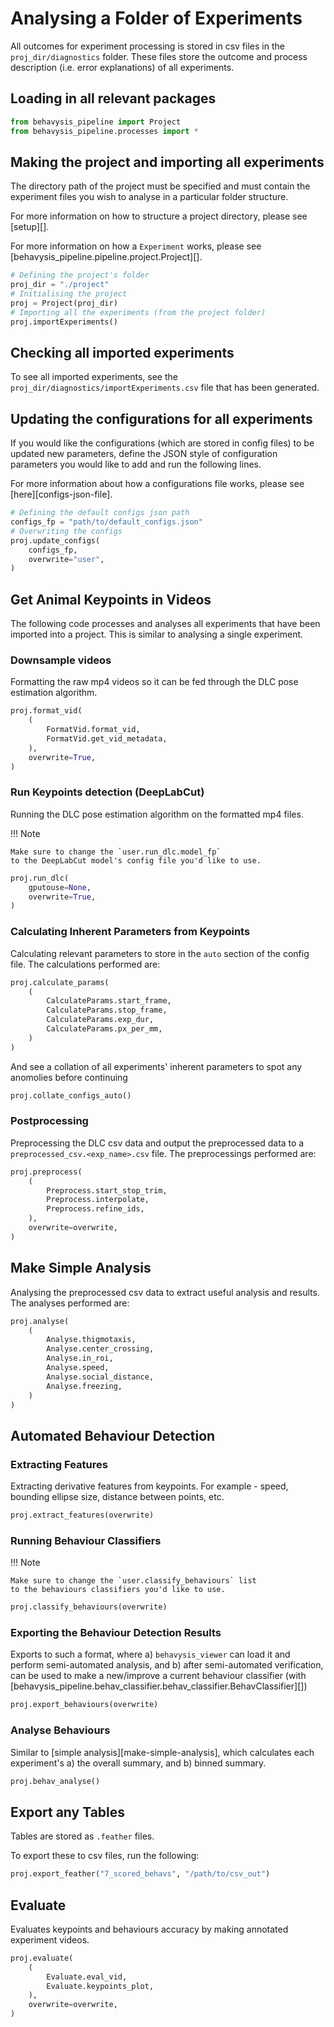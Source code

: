 # Analysing a Folder of Experiments

All outcomes for experiment processing is stored in csv files in the `proj_dir/diagnostics` folder. These files store the outcome and process description (i.e. error explanations) of all experiments.

## Loading in all relevant packages

```python
from behavysis_pipeline import Project
from behavysis_pipeline.processes import *
```

## Making the project and importing all experiments

The directory path of the project must be specified and must contain the experiment files you wish to analyse in a particular folder structure.

For more information on how to structure a project directory, please see [setup][].

For more information on how a `Experiment` works, please see [behavysis_pipeline.pipeline.project.Project][].

```python
# Defining the project's folder
proj_dir = "./project"
# Initialising the project
proj = Project(proj_dir)
# Importing all the experiments (from the project folder)
proj.importExperiments()
```

## Checking all imported experiments

To see all imported experiments, see the `proj_dir/diagnostics/importExperiments.csv` file that has been generated.

## Updating the configurations for all experiments

If you would like the configurations (which are stored in config files) to be updated new parameters, define the JSON style of configuration parameters you would like to add and run the following lines.

For more information about how a configurations file works, please see [here][configs-json-file].

```python
# Defining the default configs json path
configs_fp = "path/to/default_configs.json"
# Overwriting the configs
proj.update_configs(
    configs_fp,
    overwrite="user",
)
```

## Get Animal Keypoints in Videos

The following code processes and analyses all experiments that have been imported into a project. This is similar to analysing a single experiment.

### Downsample videos

Formatting the raw mp4 videos so it can be fed through the DLC pose estimation algorithm.

```python
proj.format_vid(
    (
        FormatVid.format_vid,
        FormatVid.get_vid_metadata,
    ),
    overwrite=True,
)
```

### Run Keypoints detection (DeepLabCut)

Running the DLC pose estimation algorithm on the formatted mp4 files.


!!! Note

    Make sure to change the `user.run_dlc.model_fp`
    to the DeepLabCut model's config file you'd like to use.

```python
proj.run_dlc(
    gputouse=None,
    overwrite=True,
)
```

### Calculating Inherent Parameters from Keypoints

Calculating relevant parameters to store in the `auto` section of the config file. The calculations performed are:

```python
proj.calculate_params(
    (
        CalculateParams.start_frame,
        CalculateParams.stop_frame,
        CalculateParams.exp_dur,
        CalculateParams.px_per_mm,
    )
)
```

And see a collation of all experiments' inherent parameters to spot any anomolies before continuing

```python
proj.collate_configs_auto()
```

### Postprocessing

Preprocessing the DLC csv data and output the preprocessed data to a `preprocessed_csv.<exp_name>.csv` file. The preprocessings performed are:

```python
proj.preprocess(
    (
        Preprocess.start_stop_trim,
        Preprocess.interpolate,
        Preprocess.refine_ids,
    ),
    overwrite=overwrite,
)
```

## Make Simple Analysis

Analysing the preprocessed csv data to extract useful analysis and results. The analyses performed are:

```python
proj.analyse(
    (
        Analyse.thigmotaxis,
        Analyse.center_crossing,
        Analyse.in_roi,
        Analyse.speed,
        Analyse.social_distance,
        Analyse.freezing,
    )
)
```

## Automated Behaviour Detection

### Extracting Features

Extracting derivative features from keypoints.
For example - speed, bounding ellipse size, distance between points, etc.

```python
proj.extract_features(overwrite)
```

### Running Behaviour Classifiers

!!! Note

    Make sure to change the `user.classify_behaviours` list
    to the behaviours classifiers you'd like to use.

```python
proj.classify_behaviours(overwrite)
```

### Exporting the Behaviour Detection Results

Exports to such a format, where
a) `behavysis_viewer` can load it and perform semi-automated analysis, and
b) after semi-automated verification, can be used to make a new/improve
a current behaviour classifier
(with [behavysis_pipeline.behav_classifier.behav_classifier.BehavClassifier][])

```python
proj.export_behaviours(overwrite)
```

### Analyse Behaviours

Similar to [simple analysis][make-simple-analysis], which calculates each experiment's
a) the overall summary, and
b) binned summary.

```python
proj.behav_analyse()
```

## Export any Tables

Tables are stored as `.feather` files.

To export these to csv files, run the following:

```python
proj.export_feather("7_scored_behavs", "/path/to/csv_out")
```

## Evaluate

Evaluates keypoints and behaviours accuracy by making annotated experiment videos.

```python
proj.evaluate(
    (
        Evaluate.eval_vid,
        Evaluate.keypoints_plot,
    ),
    overwrite=overwrite,
)
```
